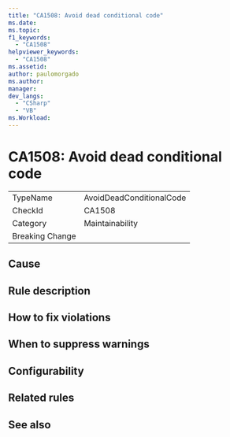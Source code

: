```yaml
---
title: "CA1508: Avoid dead conditional code"
ms.date:
ms.topic:
f1_keywords:
  - "CA1508"
helpviewer_keywords:
  - "CA1508"
ms.assetid:
author: paulomorgado
ms.author:
manager:
dev_langs:
  - "CSharp" 
  - "VB"
ms.Workload:
---
```

# CA1508: Avoid dead conditional code

|||
|-|-|
|TypeName|AvoidDeadConditionalCode|
|CheckId|CA1508|
|Category|Maintainability|
|Breaking Change||

## Cause

## Rule description



## How to fix violations

## When to suppress warnings

## Configurability

## Related rules

## See also

